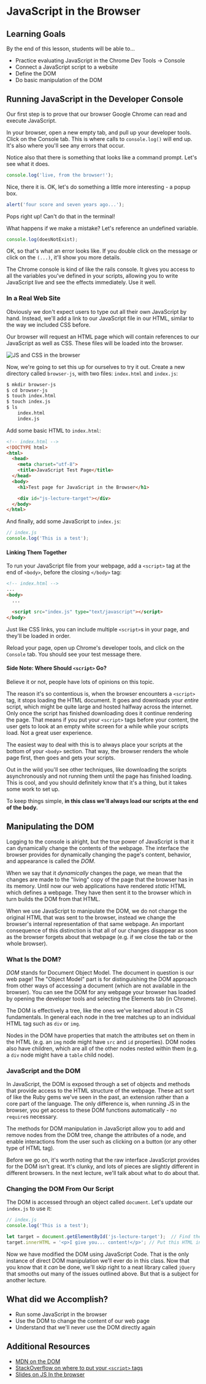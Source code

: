 # JavaScript in the Browser

## Learning Goals
By the end of this lesson, students will be able to...

- Practice evaluating JavaScript in the Chrome Dev Tools -> Console
- Connect a JavaScript script to a website
- Define the DOM
- Do basic manipulation of the DOM

## Running JavaScript in the Developer Console

Our first step is to prove that our browser Google Chrome can read and execute JavaScript.

In your browser, open a new empty tab, and pull up your developer tools. Click on the Console tab. This is where calls to `console.log()` will end up. It's also where you'll see any errors that occur.

Notice also that there is something that looks like a command prompt. Let's see what it does.

```javascript
console.log('live, from the browser!');
```

Nice, there it is. OK, let's do something a little more interesting - a popup box.

```javascript
alert('four score and seven years ago...');
```

Pops right up! Can't do that in the terminal!

What happens if we make a mistake? Let's reference an undefined variable.

```javascript
console.log(doesNotExist);
```

OK, so that's what an error looks like. If you double click on the message or click on the `(...)`, it'll show you more details.

The Chrome console is kind of like the rails console. It gives you access to all the variables you've defined in your scripts, allowing you to write JavaScript live and see the effects immediately. Use it well.

### In a Real Web Site
Obviously we don't expect users to type out all their own JavaScript by hand. Instead, we'll add a link to our JavaScript file in our HTML, similar to the way we included CSS before.

Our browser will request an HTML page which will contain references to our JavaScript as well as CSS. These files will be loaded into the browser.
<!-- Diagram located here: https://drive.google.com/a/adadevelopersacademy.org/file/d/0B6Pq6XZ1hzv1WHcyUnZZREtadDg/view?usp=sharing -->
![JS and CSS in the browser](images/js-css-browser.png)


Now, we're going to set this up for ourselves to try it out.
Create a new directory called `browser-js`, with two files: `index.html` and `index.js`:
```bash
$ mkdir browser-js
$ cd browser-js
$ touch index.html
$ touch index.js
$ ls
    index.html
    index.js
```

Add some basic HTML to `index.html`:

```html
<!-- index.html -->
<!DOCTYPE html>
<html>
  <head>
    <meta charset="utf-8">
    <title>JavaScript Test Page</title>
  </head>
  <body>
    <h1>Test page for JavaScript in the Browser</h1>

    <div id="js-lecture-target"></div>
  </body>
</html>
```

And finally, add some JavaScript to `index.js`:

```javascript
// index.js
console.log('This is a test');
```

#### Linking Them Together
To run your JavaScript file from your webpage, add a `<script>` tag at the end of `<body>`, before the closing `</body>` tag:

```html
<!-- index.html -->
...
<body>
  ...

  <script src="index.js" type="text/javascript"></script>
</body>
```

Just like CSS links, you can include multiple `<script>`s in your page, and they'll be loaded in order.

Reload your page, open up Chrome's developer tools, and click on the `Console` tab. You should see your test message there.

#### Side Note: Where Should `<script>` Go?
Believe it or not, people have lots of opinions on this topic.

The reason it's so contentious is, when the browser encounters a `<script>` tag, it stops loading the HTML document. It goes and downloads your _entire_ script, which might be quite large and hosted halfway across the internet. Only once the script has finished downloading does it continue rendering the page. That means if you put your `<script>` tags before your content, the user gets to look at an empty white screen for a while while your scripts load. Not a great user experience.

The easiest way to deal with this is to always place your scripts at the bottom of your `<body>` section. That way, the browser renders the whole page first, then goes and gets your scripts.

Out in the wild you'll see other techniques, like downloading the scripts asynchronously and not running them until the page has finished loading. This is cool, and you should definitely know that it's a thing, but it takes some work to set up.

To keep things simple, **in this class we'll always load our scripts at the end of the body.**

## Manipulating the DOM
Logging to the console is alright, but the true power of JavaScript is that it can dynamically change the contents of the webpage. The interface the browser provides for dynamically changing the page's content, behavior, and appearance is called the _DOM_.

When we say that it _dynamically_ changes the page, we mean that the changes are made to the "living" copy of the page that the browser has in its memory. Until now our web applications have rendered _static_ HTML which defines a webpage. They have then sent it to the browser which in turn builds the DOM from that HTML.

When we use JavaScript to manipulate the DOM, we do not change the original HTML that was sent to the browser, instead we change the browser's internal representation of that same webpage. An important consequence of this distinction is that all of our changes disappear as soon as the browser forgets about that webpage (e.g. if we close the tab or the whole browser).

### What Is the DOM?
_DOM_ stands for Document Object Model. The document in question is our web page! The "Object Model" part is for distinguishing the DOM approach from other ways of accessing a document (which are not available in the browser). You can see the DOM for any webpage your browser has loaded by opening the developer tools and selecting the Elements tab (in Chrome).

The DOM is effectively a tree, like the ones we've learned about in CS fundamentals. In general each node in the tree matches up to an individual HTML tag such as `div` or `img`.

Nodes in the DOM have properties that match the attributes set on them in the HTML (e.g. an `img` node might have `src` and `id` properties). DOM nodes also have children, which are all of the other nodes nested within them (e.g. a `div` node might have a `table` child node).

### JavaScript and the DOM
In JavaScript, the DOM is exposed through a set of objects and methods that provide access to the HTML structure of the webpage. These act sort of like the Ruby gems we've seen in the past, an extension rather than a core part of the language. The only difference is, when running JS in the browser, you get access to these DOM functions automatically - no `require`s necessary.

The methods for DOM manipulation in JavaScript allow you to add and remove nodes from the DOM tree, change the attributes of a node, and enable interactions from the user such as clicking on a button (or any other type of HTML tag).

Before we go on, it's worth noting that the raw interface JavaScript provides for the DOM isn't great. It's clunky, and lots of pieces are slightly different in different browsers. In the next lecture, we'll talk about what to do about that.

### Changing the DOM From Our Script
The DOM is accessed through an object called `document`. Let's update our `index.js` to use it:

```javascript
// index.js
console.log('This is a test');

let target = document.getElementById('js-lecture-target');  // Find the HTML element where the ID is js-lecture-target
target.innerHTML = '<p>I give you... content!</p>'; // Put this HTML inside the div we retrieved above
```

Now we have modified the DOM using JavaScript Code. That is the only instance of direct DOM manipulation we'll ever do in this class. Now that you know that it _can_ be done, we'll skip right to a neat library called `jQuery` that smooths out many of the issues outlined above. But that is a subject for another lecture.

## What did we Accomplish?
* Run some JavaScript in the browser
* Use the DOM to change the content of our web page
* Understand that we'll never use the DOM directly again

## Additional Resources
* [MDN on the DOM](https://developer.mozilla.org/en-US/docs/Web/API/Document_Object_Model/Introduction)
* [StackOverflow on where to put your `<script>` tags](http://stackoverflow.com/questions/436411/where-is-the-best-place-to-put-script-tags-in-html-markup)
*  [Slides on JS In the browser](https://docs.google.com/presentation/d/1GPTn6W0QeEyquCxBJFj-E9W-i-MgXsBytA4xtCCW6Q4/edit#slide=id.g195ed98213_0_86)
